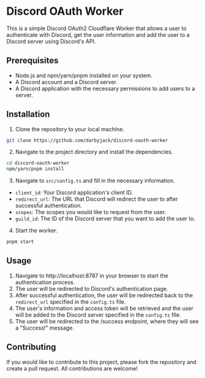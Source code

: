 # Discord OAuth Worker

This is a simple Discord OAuth2 Cloudflare Worker that allows a user to authenticate with Discord, get the user information and add the user to a Discord server using Discord's API.

## Prerequisites
* Node.js and npm/yarn/pnpm installed on your system.
* A Discord account and a Discord server.
* A Discord application with the necessary permissions to add users to a server.

## Installation

1. Clone the repository to your local machine.

```bash
git clone https://github.com/darbyjack/discord-oauth-worker
```

2. Navigate to the project directory and install the dependencies.

```bash
cd discord-oauth-worker
npm/yarn/pnpm install
```

3. Navigate to `src/config.ts` and fill in the necessary information.
* `client_id`: Your Discord application's client ID.
* `redirect_url`: The URL that Discord will redirect the user to after successful authentication.
* `scopes`: The scopes you would like to request from the user.
* `guild_id`: The ID of the Discord server that you want to add the user to.

4. Start the worker.

```bash
pnpm start
```

## Usage

1. Navigate to http://localhost:8787 in your browser to start the authentication process.
2. The user will be redirected to Discord's authentication page.
3. After successful authentication, the user will be redirected back to the `redirect_url` specified in the `config.ts` file.
4. The user's information and access token will be retrieved and the user will be added to the Discord server specified in the `config.ts` file.
5. The user will be redirected to the /success endpoint, where they will see a "Success!" message.

## Contributing

If you would like to contribute to this project, please fork the repository and create a pull request. All contributions are welcome!

